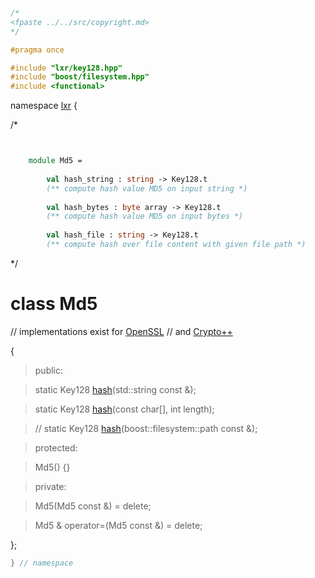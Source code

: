 ```cpp

/*
<fpaste ../../src/copyright.md>
*/

#pragma once

#include "lxr/key128.hpp"
#include "boost/filesystem.hpp"
#include <functional>

````

namespace [lxr](namespace.list) {

/*

```fsharp


    module Md5 = 
    
        val hash_string : string -> Key128.t
        (** compute hash value MD5 on input string *)
    
        val hash_bytes : byte array -> Key128.t
        (** compute hash value MD5 on input bytes *)
    
        val hash_file : string -> Key128.t
        (** compute hash over file content with given file path *)
```

*/

# class Md5

// implementations exist for [OpenSSL](md5_openssl.cpp.md) 
// and [Crypto++](md5_cryptopp.cpp.md)

{

>public:

>static Key128 [hash](md5_functions.cpp.md)(std::string const &);

>static Key128 [hash](md5_functions.cpp.md)(const char[], int length);

>// static Key128 [hash](md5_functions.cpp.md)(boost::filesystem::path const &);

>protected:

>Md5() {}

>private:

>Md5(Md5 const &) = delete;

>Md5 & operator=(Md5 const &) = delete;

};

```cpp
} // namespace
```
